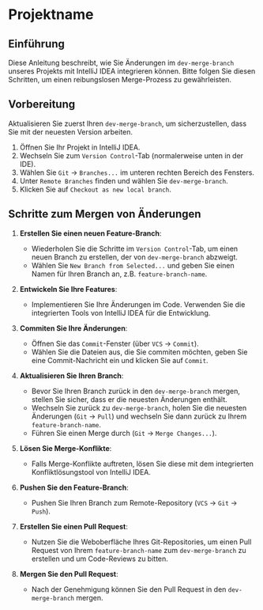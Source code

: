 # Projektname

## Einführung
Diese Anleitung beschreibt, wie Sie Änderungen im `dev-merge-branch` unseres Projekts mit IntelliJ IDEA integrieren können. Bitte folgen Sie diesen Schritten, um einen reibungslosen Merge-Prozess zu gewährleisten.

## Vorbereitung
Aktualisieren Sie zuerst Ihren `dev-merge-branch`, um sicherzustellen, dass Sie mit der neuesten Version arbeiten.

1. Öffnen Sie Ihr Projekt in IntelliJ IDEA.
2. Wechseln Sie zum `Version Control`-Tab (normalerweise unten in der IDE).
3. Wählen Sie `Git` → `Branches...` im unteren rechten Bereich des Fensters.
4. Unter `Remote Branches` finden und wählen Sie `dev-merge-branch`.
5. Klicken Sie auf `Checkout as new local branch`.

## Schritte zum Mergen von Änderungen

1. **Erstellen Sie einen neuen Feature-Branch**:
    - Wiederholen Sie die Schritte im `Version Control`-Tab, um einen neuen Branch zu erstellen, der von `dev-merge-branch` abzweigt.
    - Wählen Sie `New Branch from Selected...` und geben Sie einen Namen für Ihren Branch an, z.B. `feature-branch-name`.

2. **Entwickeln Sie Ihre Features**:
    - Implementieren Sie Ihre Änderungen im Code. Verwenden Sie die integrierten Tools von IntelliJ IDEA für die Entwicklung.

3. **Commiten Sie Ihre Änderungen**:
    - Öffnen Sie das `Commit`-Fenster (über `VCS` → `Commit`).
    - Wählen Sie die Dateien aus, die Sie commiten möchten, geben Sie eine Commit-Nachricht ein und klicken Sie auf `Commit`.

4. **Aktualisieren Sie Ihren Branch**:
    - Bevor Sie Ihren Branch zurück in den `dev-merge-branch` mergen, stellen Sie sicher, dass er die neuesten Änderungen enthält.
    - Wechseln Sie zurück zu `dev-merge-branch`, holen Sie die neuesten Änderungen (`Git` → `Pull`) und wechseln Sie dann zurück zu Ihrem `feature-branch-name`.
    - Führen Sie einen Merge durch (`Git` → `Merge Changes...`).

5. **Lösen Sie Merge-Konflikte**:
    - Falls Merge-Konflikte auftreten, lösen Sie diese mit dem integrierten Konfliktlösungstool von IntelliJ IDEA.

6. **Pushen Sie den Feature-Branch**:
    - Pushen Sie Ihren Branch zum Remote-Repository (`VCS` → `Git` → `Push`).

7. **Erstellen Sie einen Pull Request**:
    - Nutzen Sie die Weboberfläche Ihres Git-Repositories, um einen Pull Request von Ihrem `feature-branch-name` zum `dev-merge-branch` zu erstellen und um Code-Reviews zu bitten.

8. **Mergen Sie den Pull Request**:
    - Nach der Genehmigung können Sie den Pull Request in den `dev-merge-branch` mergen.

